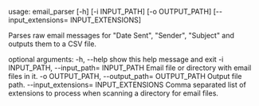 usage: email_parser [-h] [-i INPUT_PATH] [-o OUTPUT_PATH]
                    [--input_extensions= INPUT_EXTENSIONS]

Parses raw email messages for "Date Sent", "Sender", "Subject" and outputs
them to a CSV file.

optional arguments:
  -h, --help            show this help message and exit
  -i INPUT_PATH, --input_path= INPUT_PATH
                        Email file or directory with email files in it.
  -o OUTPUT_PATH, --output_path= OUTPUT_PATH
                        Output file path.
  --input_extensions= INPUT_EXTENSIONS
                        Comma separated list of extensions to process when
                        scanning a directory for email files.
